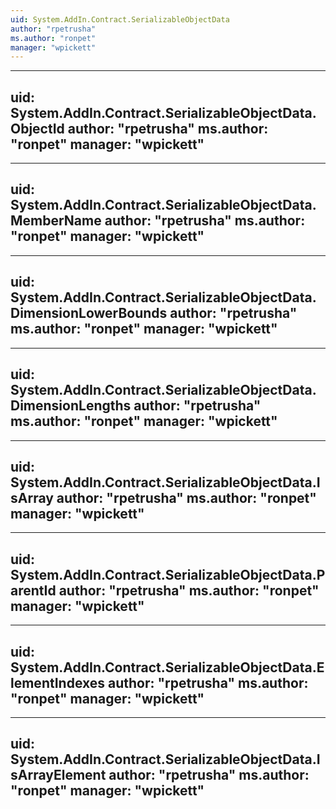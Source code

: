 ```yaml
---
uid: System.AddIn.Contract.SerializableObjectData
author: "rpetrusha"
ms.author: "ronpet"
manager: "wpickett"
---
```


---
uid: System.AddIn.Contract.SerializableObjectData.ObjectId
author: "rpetrusha"
ms.author: "ronpet"
manager: "wpickett"
---

---
uid: System.AddIn.Contract.SerializableObjectData.MemberName
author: "rpetrusha"
ms.author: "ronpet"
manager: "wpickett"
---

---
uid: System.AddIn.Contract.SerializableObjectData.DimensionLowerBounds
author: "rpetrusha"
ms.author: "ronpet"
manager: "wpickett"
---

---
uid: System.AddIn.Contract.SerializableObjectData.DimensionLengths
author: "rpetrusha"
ms.author: "ronpet"
manager: "wpickett"
---

---
uid: System.AddIn.Contract.SerializableObjectData.IsArray
author: "rpetrusha"
ms.author: "ronpet"
manager: "wpickett"
---

---
uid: System.AddIn.Contract.SerializableObjectData.ParentId
author: "rpetrusha"
ms.author: "ronpet"
manager: "wpickett"
---

---
uid: System.AddIn.Contract.SerializableObjectData.ElementIndexes
author: "rpetrusha"
ms.author: "ronpet"
manager: "wpickett"
---

---
uid: System.AddIn.Contract.SerializableObjectData.IsArrayElement
author: "rpetrusha"
ms.author: "ronpet"
manager: "wpickett"
---
